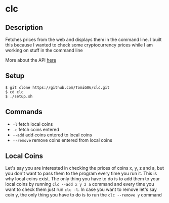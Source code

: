 # clc

## Description
Fetches prices from the web and displays them in the command line.
I built this because I wanted to check some cryptocurrency prices while I am working on stuff in the command line

More about the API [here](https://www.coingecko.com/en/api/documentation)

## Setup
```
$ git clone https://github.com/TomiG06/clc.git
$ cd clc
$ ./setup.sh
```

## Commands
* `-l`          fetch local coins
* `-c`          fetch coins entered
* `--add`       add coins entered to local coins
* `--remove`    remove coins entered from local coins

## Local Coins
Let's say you are interested in checking the prices of coins x, y, z and a, but you don't want to pass them to the program every time you run it. 
This is why local coins exist. The only thing you have to do is to add them to your local coins by running `clc --add x y z a` command and every time you want to check them just run `clc -l`. In case you want to remove let's say coin y, the only thing you have to do is to run the `clc --remove y` command

